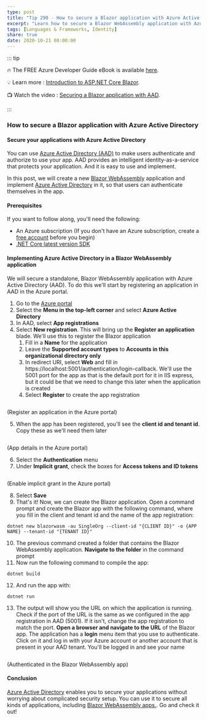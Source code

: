 ```yaml
---
type: post
title: "Tip 290 - How to secure a Blazor application with Azure Active Directory"
excerpt: "Learn how to secure a Blazor WebAssembly application with Azure Active Directory"
tags: [Languages & Frameworks, Identity]
share: true
date: 2020-10-21 08:00:00
---
```


::: tip 

:fire:  The FREE Azure Developer Guide eBook is available [here](https://aka.ms/azuredevebook?WT.mc_id=docs-azuredevtips-azureappsdev).

:bulb: Learn more : [Introduction to ASP.NET Core Blazor](https://docs.microsoft.com/aspnet/core/blazor/?WT.mc_id=docs-azuredevtips-azureappsdev). 

:tv: Watch the video : [Securing a Blazor application with AAD](https://youtu.be/uKz3fPuhk4E?WT.mc_id=youtube-azuredevtips-azureappsdev).

:::

### How to secure a Blazor application with Azure Active Directory

#### Secure your applications with Azure Active Directory
You can use [Azure Active Directory (AAD)](https://azure.microsoft.com/services/active-directory/?WT.mc_id=azure-azuredevtips-azureappsdev) to make users authenticate and authorize to use your app. AAD provides an intelligent identity-as-a-service that protects your application. And it is easy to use and implement. 

In this post, we will create a new [Blazor WebAssembly](https://docs.microsoft.com/aspnet/core/blazor/?view=aspnetcore-3.1#blazor-webassembly&?WT.mc_id=docs-azuredevtips-azureappsdev) application and implement [Azure Active Directory](https://azure.microsoft.com/services/active-directory/?WT.mc_id=azure-azuredevtips-azureappsdev) in it, so that users can authenticate themselves in the app.

#### Prerequisites
If you want to follow along, you'll need the following:
* An Azure subscription (If you don't have an Azure subscription, create a [free account](https://azure.microsoft.com/free/?WT.mc_id=azure-azuredevtips-azureappsdev) before you begin)
* [.NET Core latest version SDK](https://dotnet.microsoft.com/download/dotnet-core/3.1?WT.mc_id=microsoft-azuredevtips-azureappsdev)

#### Implementing Azure Active Directory in a Blazor WebAssembly application
We will secure a standalone, Blazor WebAssembly application with Azure Active Directory (AAD). To do this we'll start by registering an application in AAD in the Azure portal.

1. Go to the [Azure portal](https://portal.azure.com/?WT.mc_id=azure-azuredevtips-azureappsdev)
2. Select the **Menu in the top-left corner** and select **Azure Active Directory**
3. In AAD, select **App registrations**
4. Select **New registration**. This will bring up the **Register an application** blade. We'll use this to register the Blazor application
    1. Fill in a **Name** for the application
    2. Leave the **Supported account types** to **Accounts in this organizational directory only**
    3. In redirect URI, select **Web** and fill in https://localhost:5001/authentication/login-callback. We'll use the 5001 port for the app as that is the default port for it in IIS express, but it could be that we need to change this later when the application is created
    4. Select **Register** to create the app registration

<img :src="$withBase('/files/76appregistration.png')">

(Register an application in the Azure portal)

5. When the app has been registered, you'll see the **client id and tenant id**. Copy these as we'll need them later

<img :src="$withBase('/files/76clientid.png')">

(App details in the Azure portal)

6. Select the **Authentication** menu
7. Under **Implicit grant**, check the boxes for **Access tokens and ID tokens**

<img :src="$withBase('/files/76grant.png')">

(Enable implicit grant in the Azure portal)

8. Select **Save**
9. That's it! Now, we can create the Blazor application. Open a command prompt and create the Blazor app with the following command, where you fill in the client and tenant id and the name of the app registration:

```
dotnet new blazorwasm -au SingleOrg --client-id "{CLIENT ID}" -o {APP NAME} --tenant-id "{TENANT ID}"
```

10. The previous command created a folder that contains the Blazor WebAssembly application. **Navigate to the folder** in the command prompt
11. Now run the following command to compile the app:

```
dotnet build
```

12. And run the app with:

```
dotnet run
```

13. The output will show you the URL on which the application is running. Check if the port of the URL is the same as we configured in the app registration in AAD (5001). If it isn't, change the app registration to match the port. **Open a browser and navigate to the URL** of the Blazor app. The application has a **login** menu item that you use to authenticate. Click on it and log in with your Azure account or another account that is present in your AAD tenant. You'll be logged in and see your name

<img :src="$withBase('/files/76blazorlogin.png')">

(Authenticated in the Blazor WebAssembly app)

#### Conclusion
[Azure Active Directory](https://azure.microsoft.com/services/active-directory/?WT.mc_id=azure-azuredevtips-azureappsdev) enables you to secure your applications without worrying about complicated security setup. You can use it to secure all kinds of applications, including [Blazor WebAssembly apps.](https://docs.microsoft.com/aspnet/core/blazor/?view=aspnetcore-3.1#blazor-webassembly&?WT.mc_id=docs-azuredevtips-azureappsdev). Go and check it out!
